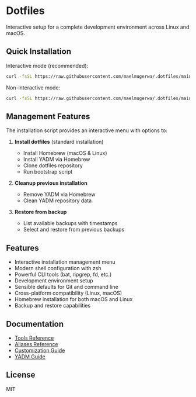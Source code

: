 # Dotfiles

Interactive setup for a complete development environment across Linux and macOS.

## Quick Installation

Interactive mode (recommended):
```bash
curl -fsSL https://raw.githubusercontent.com/maelmugerwa/.dotfiles/main/.config/install.sh | bash
```

Non-interactive mode:
```bash
curl -fsSL https://raw.githubusercontent.com/maelmugerwa/.dotfiles/main/.config/install.sh | bash -s -- --non-interactive
```

## Management Features

The installation script provides an interactive menu with options to:

1. **Install dotfiles** (standard installation)
   - Install Homebrew (macOS & Linux)
   - Install YADM via Homebrew
   - Clone dotfiles repository
   - Run bootstrap script

2. **Cleanup previous installation**
   - Remove YADM via Homebrew
   - Clean YADM repository data

3. **Restore from backup**
   - List available backups with timestamps
   - Select and restore from previous backups

## Features

- Interactive installation management menu
- Modern shell configuration with zsh
- Powerful CLI tools (bat, ripgrep, fd, etc.)
- Development environment setup
- Sensible defaults for Git and command line
- Cross-platform compatibility (Linux, macOS)
- Homebrew installation for both macOS and Linux
- Backup and restore capabilities

## Documentation

- [Tools Reference](.config/docs/TOOLS.md)
- [Aliases Reference](.config/docs/ALIASES.md)
- [Customization Guide](.config/docs/EXTENDING.md)
- [YADM Guide](.config/docs/YADM.md)

## License

MIT
